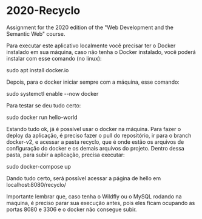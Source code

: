 # 2020-Recyclo

Assignment for the 2020 edition of the "Web Development and the Semantic Web" course.

Para executar este aplicativo localmente você precisar ter o Docker instalado em sua máquina, caso não tenha o Docker instalado, você poderá instalar com esse comando (no linux):

sudo apt install docker.io


Depois, para o docker iniciar sempre com a máquina, esse comando:

sudo systemctl enable --now docker


Para testar se deu tudo certo:

sudo docker run hello-world


Estando tudo ok, já é possível usar o docker na máquina. 
Para fazer o deploy da aplicação, é preciso fazer o pull do repositório, ir para o branch docker-v2, e acessar a pasta recyclo, que é onde estão os arquivos de configuração do docker e os demais arquivos do projeto. Dentro dessa pasta, para subir a aplicação, precisa executar:

sudo docker-compose up


Dando tudo certo, será possível acessar a página de hello em localhost:8080/recyclo/

Importante lembrar que, caso tenha o Wildfly ou o MySQL rodando na maquina, é preciso parar sua execução antes, pois eles ficam ocupando as portas 8080 e 3306 e  o docker não consegue subir.
